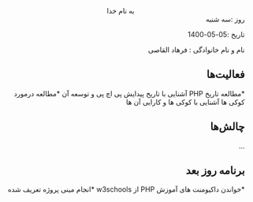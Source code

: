 <div dir="rtl" align="center">
به نام خدا
</div>
<div dir="rtl" align="right">
روز :سه شنبه 

تاریخ :05-05-1400 

نام و نام خانوادگی : فرهاد القاصی

## فعالیت‌ها
*مطالعه تاریخ PHP
آشنایی با تاریخ پیدایش پی اچ پی و توسعه آن
*مطالعه درمورد کوکی ها
آشنایی با کوکی ها و کارایی آن ها
## چالش‌ها
...
## برنامه روز بعد
*خواندن داکیومنت های آموزش PHP از w3schools
*انجام مینی پروژه تعریف شده
</div>

